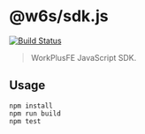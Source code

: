 # @w6s/sdk.js

[![Build Status](https://travis-ci.org/WorkPlusFE/sdk.js.svg?branch=master)](https://travis-ci.org/WorkPlusFE/sdk.js)

> WorkPlusFE JavaScript SDK.

## Usage

```
npm install
npm run build
npm test
```